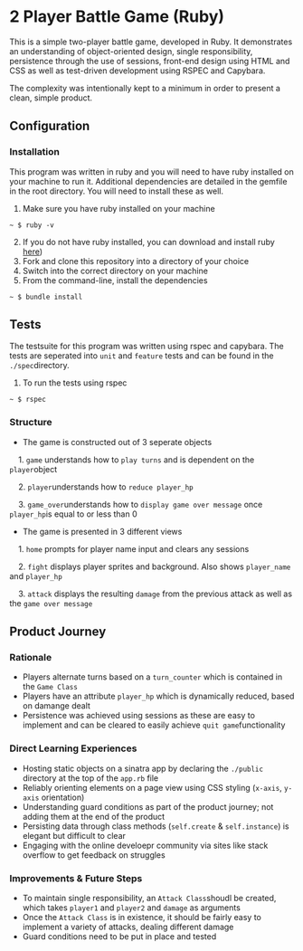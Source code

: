 # 2 Player Battle Game (Ruby)

This is a simple two-player battle game, developed in Ruby. It demonstrates an understanding of object-oriented design, single responsibility, persistence through the use of sessions, front-end design using HTML and CSS as well as test-driven development using RSPEC and Capybara.

The complexity was intentionally kept to a minimum in order to present a clean, simple product.

## Configuration

### Installation

This program was written in ruby and you will need to have ruby installed on your machine to run it. Additional dependencies are detailed in the gemfile in the root directory. You will need to install these as well.

  1. Make sure you have ruby installed on your machine
  
    ~ $ ruby -v
  
  2. If you do not have ruby installed, you can download and install ruby [here](https://www.ruby-lang.org/en/downloads/))
  3. Fork and clone this repository into a directory of your choice
  4. Switch into the correct directory on your machine
  5. From the command-line, install the dependencies

    ~ $ bundle install
  
## Tests

The testsuite for this program was written using rspec and capybara. The tests are seperated into `unit` and `feature` tests and can be found in the `./spec`directory.

  1. To run the tests using rspec 

    ~ $ rspec
  
### Structure

  * The game is constructed out of 3 seperate objects
  
      1. `game` understands how to `play turns` and is dependent on the `player`object
    
      2. `player`understands how to `reduce player_hp`
    
      3. `game_over`understands how to `display game over message` once `player_hp`is equal to or less than 0
   
  * The game is presented in 3 different views
  
      1. `home` prompts for player name input and clears any sessions
    
      2. `fight` displays player sprites and background. Also shows `player_name` and `player_hp`
    
      3. `attack` displays the resulting `damage` from the previous attack as well as the `game over message`
    
## Product Journey

### Rationale
  * Players alternate turns based on a `turn_counter` which is contained in the `Game Class`
  * Players have an attribute `player_hp` which is dynamically reduced, based on damange dealt
  * Persistence was achieved using sessions as these are easy to implement and can be cleared to easily achieve `quit game`functionality
  

### Direct Learning Experiences

  * Hosting static objects on a sinatra app by declaring the `./public` directory at the top of the `app.rb` file
  * Reliably orienting elements on a page view using CSS styling (`x-axis`, `y-axis` orientation)
  * Understanding guard conditions as part of the product journey; not adding them at the end of the product
  * Persisting data through class methods (`self.create` & `self.instance`) is elegant but difficult to clear
  * Engaging with the online develoepr community via sites like stack overflow to get feedback on struggles
  
### Improvements & Future Steps

  * To maintain single responsibility, an `Attack Class`shoudl be created, which takes `player1` and `player2` and `damage` as arguments
  * Once the `Attack Class` is in existence, it should be fairly easy to implement a variety of attacks, dealing different damage
  * Guard conditions need to be put in place and tested
